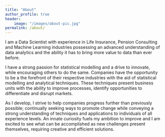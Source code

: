 ```yaml
---
title: "About"
author_profile: true
header:
    image: "/images/about-pic.jpg"
permalink: /about/
---
```


I am a Data Scientist with experience in Life Insurance, Pension Consulting and Machine Learning industries possessing an advanced understanding of data analytics and the ability it has to bring more value to data than ever before.

I have a strong passion for statistical modelling and a drive to innovate, while encouraging others to do the same. Companies have the opportunity to be a the forefront of their respective industries with the aid of statistical modelling and analytical techniques. These techniques present business units with the ability to improve processes, identify opportunities to differentiate and disrupt markets.

As I develop, I strive to help companies progress further than previously possible; continually seeking ways to promote change while conveying a strong understanding of techniques and applications to individuals of all experience levels. An innate curiosity fuels my ambition to improve and I am excited to see what can be accomplished as new challenges present themselves, requiring creative and efficient solutions.

